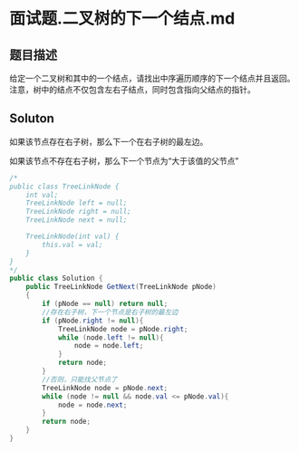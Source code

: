# 面试题.二叉树的下一个结点.md

## 题目描述

给定一个二叉树和其中的一个结点，请找出中序遍历顺序的下一个结点并且返回。注意，树中的结点不仅包含左右子结点，同时包含指向父结点的指针。

## Soluton

如果该节点存在右子树，那么下一个在右子树的最左边。

如果该节点不存在右子树，那么下一个节点为“大于该值的父节点”

```java
/*
public class TreeLinkNode {
    int val;
    TreeLinkNode left = null;
    TreeLinkNode right = null;
    TreeLinkNode next = null;

    TreeLinkNode(int val) {
        this.val = val;
    }
}
*/
public class Solution {
    public TreeLinkNode GetNext(TreeLinkNode pNode)
    {
        if (pNode == null) return null;
        //存在右子树，下一个节点是右子树的最左边
        if (pNode.right != null){
            TreeLinkNode node = pNode.right;
            while (node.left != null){
                node = node.left;
            }
            return node;
        }
        //否则，只能找父节点了
        TreeLinkNode node = pNode.next;
        while (node != null && node.val <= pNode.val){
            node = node.next;
        }
        return node;
    }
}
```